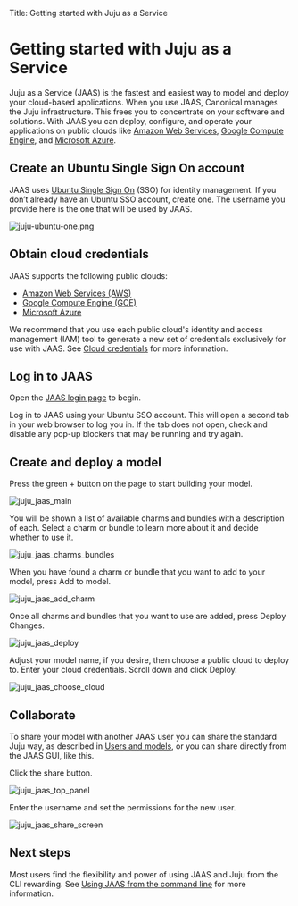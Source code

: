 Title: Getting started with Juju as a Service

# Getting started with Juju as a Service

Juju as a Service (JAAS) is the fastest and easiest way to model and deploy
your cloud-based applications. When you use JAAS, Canonical manages the Juju
infrastructure. This frees you to concentrate on your software and solutions.
With JAAS you can deploy, configure, and operate your applications on public
clouds like [Amazon Web Services][aws], [Google Compute Engine][gce], and
[Microsoft Azure][azure].

## Create an Ubuntu Single Sign On account

JAAS uses [Ubuntu Single Sign On][ubuntuSSO] (SSO) for identity management. 
If you don’t already have an Ubuntu SSO account, create one. The username
you provide here is the one that will be used by JAAS.

![juju-ubuntu-one.png](./media/jaas-ubuntu-one.png)

## Obtain cloud credentials

JAAS supports the following public clouds:

 * [Amazon Web Services (AWS)][aws]
 * [Google Compute Engine (GCE)][gce]
 * [Microsoft Azure][azure]

We recommend that you use each public cloud's identity and access management
(IAM) tool to generate a new set of credentials exclusively for use with JAAS.
See [Cloud credentials][credentials] for more information. 

## Log in to JAAS

Open the [JAAS login page][jaaslogin] to begin.

Log in to JAAS using your Ubuntu SSO account. This will open a second tab in
your web browser to log you in. If the tab does not open, check and disable any
pop-up blockers that may be running and try again.

## Create and deploy a model

Press the green + button on the page to start building your model.

![juju_jaas_main](./media/juju_jaas_main.png)

You will be shown a list of available charms and bundles with a description of
each. Select a charm or bundle to learn more about it and decide whether to
use it.

![juju_jaas_charms_bundles](./media/juju_jaas_charms_bundles.png)

When you have found a charm or bundle that you want to add to your model, press
Add to model.

![juju_jaas_add_charm](./media/juju_jaas_add_charm.png)

Once all charms and bundles that you want to use are added, press Deploy Changes.

![juju_jaas_deploy](./media/juju_jaas_deploy.png)

Adjust your model name, if you desire, then choose a public cloud to deploy to.
Enter your cloud credentials. Scroll down and click Deploy.

![juju_jaas_choose_cloud](./media/juju_jaas_choose_cloud.png)

## Collaborate

To share your model with another JAAS user you can share the standard Juju way,
as described in [Users and models][users], or you can share directly from the
JAAS GUI, like this.

Click the share button.

![juju_jaas_top_panel](./media/juju_jaas_share_button.png)

Enter the username and set the permissions for the new user.

![juju_jaas_share_screen](./media/juju_jaas_share_screen.png)

## Next steps

Most users find the flexibility and power of using JAAS and Juju from the CLI
rewarding. See [Using JAAS from the command line][jaascli] for more information.

[azure]: ./help-azure.html "Using the Microsoft Azure public cloud"
[aws]: ./help-aws.html "Using the Amazon Web Service public cloud"
[credentials]: ./credentials.html
[gce]: ./help-google.html "Using the Google Compute Engine public cloud"
[jaascli]: ./jaas-cli.html "Using JAAS from the command line"
[jaaslogin]: https://jujucharms.com/login "JAAS login page"
[ubuntuSSO]: https://login.ubuntu.com/ "Ubuntu single sign on"
[users]: ./users-models.html "Users and models"


